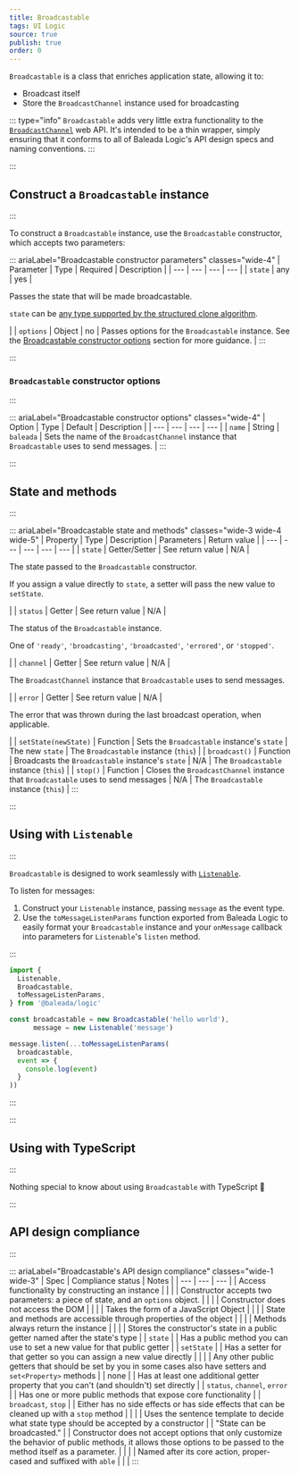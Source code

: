 ```yaml
---
title: Broadcastable
tags: UI Logic
source: true
publish: true
order: 0
---
```


`Broadcastable` is a class that enriches application state, allowing it to:
- Broadcast itself
- Store the `BroadcastChannel` instance used for broadcasting

::: type="info"
`Broadcastable` adds very little extra functionality to the [`BroadcastChannel`](https://developer.mozilla.org/en-US/docs/Web/API/Broadcast_Channel_API) web API. It's intended to be a thin wrapper, simply ensuring that it conforms to all of Baleada Logic's API design specs and naming conventions.
:::

:::
## Construct a `Broadcastable` instance
:::

To construct a `Broadcastable` instance, use the `Broadcastable` constructor, which accepts two parameters:

::: ariaLabel="Broadcastable constructor parameters" classes="wide-4"
| Parameter | Type | Required | Description |
| --- | --- | --- | --- |
| `state` | any | yes | <p>Passes the state that will be made broadcastable.</p><p>`state` can be [any type supported by the structured clone algorithm](https://developer.mozilla.org/en-US/docs/Web/API/Web_Workers_API/Structured_clone_algorithm#supported_types).</p> |
| `options` | Object | no | Passes options for the `Broadcastable` instance. See the [Broadcastable constructor options](#Broadcastable-constructor-options) section for more guidance. |
:::


:::
### `Broadcastable` constructor options
:::

::: ariaLabel="Broadcastable constructor options" classes="wide-4"
| Option | Type | Default | Description |
| --- | --- | --- | --- |
| `name` | String | `baleada` | Sets the name of the `BroadcastChannel` instance that `Broadcastable` uses to send messages. |
:::


:::
## State and methods
:::

::: ariaLabel="Broadcastable state and methods" classes="wide-3 wide-4 wide-5"
| Property | Type | Description | Parameters | Return value |
| --- | --- | --- | --- | --- |
| `state` | Getter/Setter | See return value | N/A | <p>The state passed to the `Broadcastable` constructor.</p><p>If you assign a value directly to `state`, a setter will pass the new value to `setState`.</p> |
| `status` | Getter | See return value | N/A | <p>The status of the `Broadcastable` instance.</p><p>One of `'ready'`, `'broadcasting'`, `'broadcasted'`, `'errored'`, or `'stopped'`.</p> |
| `channel` | Getter | See return value | N/A | <p>The `BroadcastChannel` instance that `Broadcastable` uses to send messages.</p> |
| `error` | Getter | See return value | N/A | <p>The error that was thrown during the last broadcast operation, when applicable.</p> |
| `setState(newState)` | Function | Sets the `Broadcastable` instance's `state` | The new `state` | The `Broadcastable` instance (`this`) |
| `broadcast()` | Function | Broadcasts the `Broadcastable` instance's `state` | N/A | The `Broadcastable` instance (`this`) |
| `stop()` | Function | Closes the `BroadcastChannel` instance that `Broadcastable` uses to send messages | N/A | The `Broadcastable` instance (`this`) |
:::


:::
## Using with `Listenable`
:::

`Broadcastable` is designed to work seamlessly with [`Listenable`](/docs/logic/classes/Listenable).

To listen for messages:
1. Construct your `Listenable` instance, passing `message` as the event type.
2. Use the `toMessageListenParams` function exported from Baleada Logic to easily format your `Broadcastable` instance and your `onMessage` callback into parameters for `Listenable`'s `listen` method.

:::
```ts
import {
  Listenable,
  Broadcastable,
  toMessageListenParams,
} from '@baleada/logic'

const broadcastable = new Broadcastable('hello world'),
      message = new Listenable('message')

message.listen(...toMessageListenParams(
  broadcastable,
  event => {
    console.log(event)
  }
))
```
:::


:::
## Using with TypeScript
:::

Nothing special to know about using `Broadcastable` with TypeScript 🚀



:::
## API design compliance
:::

::: ariaLabel="Broadcastable's API design compliance"  classes="wide-1 wide-3"
| Spec | Compliance status | Notes |
| --- | --- | --- |
| Access functionality by constructing an instance | <BrandApiDesignSpecCheckmark /> |  |
| Constructor accepts two parameters: a piece of state, and an `options` object. | <BrandApiDesignSpecCheckmark /> |  |
| Constructor does not access the DOM | <BrandApiDesignSpecCheckmark /> |  |
| Takes the form of a JavaScript Object | <BrandApiDesignSpecCheckmark /> |  |
| State and methods are accessible through properties of the object | <BrandApiDesignSpecCheckmark /> |  |
| Methods always return the instance | <BrandApiDesignSpecCheckmark /> |  |
| Stores the constructor's state in a public getter named after the state's type | <BrandApiDesignSpecCheckmark /> | `state`  |
| Has a public method you can use to set a new value for that public getter | <BrandApiDesignSpecCheckmark /> | `setState` |
| Has a setter for that getter so you can assign a new value directly | <BrandApiDesignSpecCheckmark /> |  |
| Any other public getters that should be set by you in some cases also have setters and `set<Property>` methods | <BrandApiDesignSpecCheckmark /> | none |
| Has at least one additional getter property that you can't (and shouldn't) set directly | <BrandApiDesignSpecCheckmark /> | `status`, `channel`, `error` |
| Has one or more public methods that expose core functionality | <BrandApiDesignSpecCheckmark /> | `broadcast`, `stop` |
| Either has no side effects or has side effects that can be cleaned up with a `stop` method | <BrandApiDesignSpecCheckmark /> |  |
| Uses the sentence template to decide what state type should be accepted by a constructor | <BrandApiDesignSpecCheckmark /> | "State can be broadcasted." |
| Constructor does not accept options that only customize the behavior of public methods, it allows those options to be passed to the method itself as a parameter. | <BrandApiDesignSpecCheckmark /> | |
| Named after its core action, proper-cased and suffixed with `able` | <BrandApiDesignSpecCheckmark /> | |
:::

